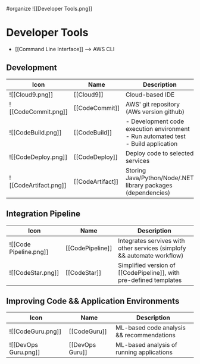 #organize 
![[Developer Tools.png]]
# Developer Tools
- [[Command Line Interface]] --> AWS CLI

## Development

| Icon | Name | Description |
| --- | --- | --- |
| ![[Cloud9.png]] | [[Cloud9]] | Cloud-based IDE |
| ![[CodeCommit.png]] | [[CodeCommit]] | AWS' git repository (AWs version github) |
| ![[CodeBuild.png]] | [[CodeBuild]] | - Development code execution environment<br> - Run automated test<br> - Build application |
| ![[CodeDeploy.png]] | [[CodeDeploy]] | Deploy code to selected services |
| ![[CodeArtifact.png]] | [[CodeArtifact]] | Storing Java/Python/Node/.NET library packages (dependencies) |


## Integration Pipeline

| Icon | Name | Description |
| --- | --- | --- |
| ![[Code Pipeline.png]] | [[CodePipeline]] | Integrates servives with other services (simplofy && automate workflow) |
| ![[CodeStar.png]] | [[CodeStar]] | Simplified version of [[CodePipeline]], with pre-defined templates |


## Improving Code && Application Environments

| Icon | Name | Description |
| --- | --- | --- |
| ![[CodeGuru.png]] | [[CodeGuru]] | ML-based code analysis && recommendations |
| ![[DevOps Guru.png]] | [[DevOps Guru]] | ML-based analysis of running applications |

